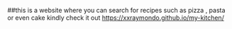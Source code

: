 ##this is a website where you can search for recipes such as pizza , pasta or even cake kindly check it out
https://xxraymondo.github.io/my-kitchen/
